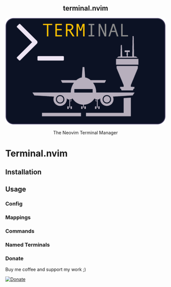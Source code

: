 <p align="center">
  <h2 align="center">terminal.nvim</h2>
</p>
<p align="center">
  <img src="assets/terminal.png" width="600" >
</p>
<p align="center">The Neovim Terminal Manager</p>

# Terminal.nvim

## Installation

## Usage

### Config

### Mappings

### Commands

### Named Terminals

### Donate
Buy me coffee and support my work ;)

[![Donate](https://img.shields.io/badge/Donate-PayPal-green.svg)](https://www.paypal.com/donate/?business=VNQPHGW4JEM3S&no_recurring=0&item_name=Buy+me+coffee+and+support+my+work+%3B%29&currency_code=EUR)

